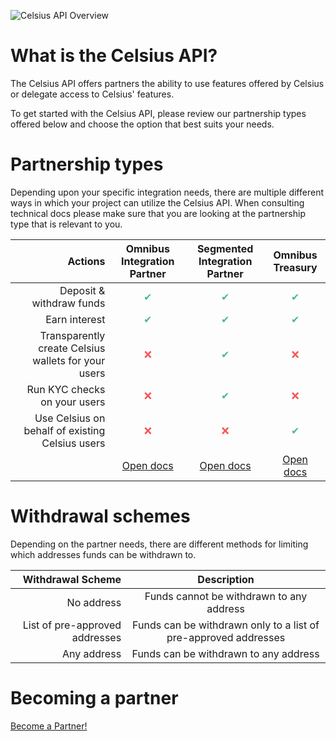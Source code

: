 ![Celsius API Overview](/assets/images/overview.svg)

# What is the Celsius API?

The Celsius API offers partners the ability to use features offered by Celsius or delegate access to Celsius' features.

To get started with the Celsius API, please review our partnership types offered below and choose the option that best suits your needs. 

# Partnership types

Depending upon your specific integration needs, there are multiple different ways in which your project can utilize the Celsius API.
When consulting technical docs please make sure that you are looking at the partnership type that is relevant to you.


| Actions | Omnibus Integration Partner | Segmented Integration Partner | Omnibus Treasury  |
| ------: | :-------------------: | :--------: | :----------: |
| Deposit & withdraw funds | <span style="color:#4FB895;">✔</span> | <span style="color:#4FB895;">✔</span> | <span style="color:#4FB895;">✔</span> |
| Earn interest | <span style="color:#4FB895;">✔</span> | <span style="color:#4FB895;">✔</span> | <span style="color:#4FB895;">✔</span> |
| Transparently create Celsius wallets for your users | <span style="color:#f85757;">❌</span> | <span style="color:#4FB895;">✔</span> | <span style="color:#f85757;">❌</span> |
| Run KYC checks on your users | <span style="color:#f85757;">❌</span> | <span style="color:#4FB895;">✔</span> | <span style="color:#f85757;">❌</span> | 
| Use Celsius on behalf of existing Celsius users | <span style="color:#f85757;">❌</span> |  <span style="color:#f85757;">❌</span> | <span style="color:#4FB895;">✔</span> |
| | [Open docs](/integration-partner.html) | [Open docs](/segmented-partner.html) | [Open docs](/omnibus-treasury.html) |

# Withdrawal schemes

Depending on the partner needs, there are different methods for limiting which addresses funds can be withdrawn to.

| Withdrawal Scheme                   | Description |
| ----------------------------------: | :---------: |
| No address                          | Funds cannot be withdrawn to any address |
| List of pre-approved addresses      | Funds can be withdrawn only to a list of pre-approved addresses |
| Any address                         | Funds can be withdrawn to any address |

# Becoming a partner

[Become a Partner!](https://celsiusnetwork.typeform.com/to/LdP21V)
